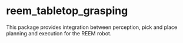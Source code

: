 reem_tabletop_grasping
======================

This package provides integration between perception, pick and place planning and execution for the REEM robot.
